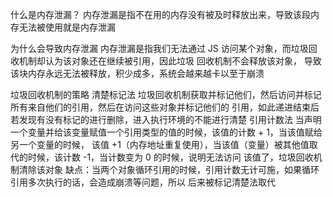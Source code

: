 什么是内存泄漏？
内存泄漏是指不在用的内存没有被及时释放出来，导致该段内存无法被使用就是内存泄漏

为什么会导致内存泄漏
内存泄漏是指我们无法通过 JS 访问某个对象，而垃圾回收机制却认为该对象还在继续被引用，因此垃圾
回收机制不会释放该对象， 导致该块内存永远无法被释放，积少成多，系统会越来越卡以至于崩溃


垃圾回收机制的策略
  清楚标记法
    垃圾回收机制获取并标记他们，然后访问并标记所有来自他们的引用，然后在访问这些对象并标记他们的
    引用，如此递进结束后若发现有没有标记的进行删除，进入执行环境的不能进行清楚
  引用计数法
    当声明一个变量并给该变量赋值一个引用类型的值的时候，该值的计数 + 1，当该值赋给另一个变量的时候，
    该值 +1（内存地址重复使用），当该值（变量）被其他值取代的时候，该计数 -1，当计数变为 0 的时候，说明无法访问
    该值了，垃圾回收机制清除该对象
    缺点：当两个对象循环引用的时候，引用计数无计可施，如果循环引用多次执行的话，会造成崩溃等问题，所以
    后来被标记清楚法取代
